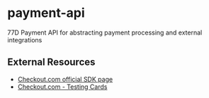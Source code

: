 # payment-api
77D Payment API for abstracting payment processing and external integrations




## External Resources

 - [Checkout.com official SDK page](https://github.com/checkout/checkout-sdk-net)
 - [Checkout.com - Testing Cards](https://www.checkout.com/docs/developer-resources/testing/test-cards) 